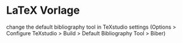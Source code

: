 # LaTeX Vorlage
change the default bibliography tool in TeXstudio settings (Options > Configure TeXstudio > Build > Default Bibliography Tool > Biber)
 
